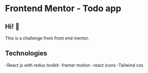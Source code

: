 # Frontend Mentor - Todo app


## Hi! 👋
This is a challenge from front end mentor.

## Technologies 
-React js with redux toolkit
-framer motion
-react icons
-Tailwind css

